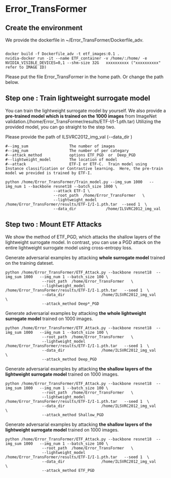 # Error_TransFormer

## Create the environment
We provide the dockerfile in ~/Error_TransFormer/Dockerfile_adv. 
```

docker build -f Dockerfile_adv -t etf_images:0.1 .
nvidia-docker run -it --name ETF_container -v /home/:/home/ -e NVIDIA_VISIBLE_DEVICES=0,1 --shm-size 32G   xxxxxxxxxx ("xxxxxxxxxx" refer to IMAGE ID)

```
Please put the file Error_TransFormer in the home path. Or change the path below.

## Step one : Train lightweight surrogate model 

You can train the lightweight surrogate model by yourself. We also provide a **pre-trained model which is trained on the 1000 images** from ImageNet validation.(/home/Error_TransFormer/results/ETF-I/I-1.pth.tar) Utilizing the provided model, you can go straight to the step two.

Please provide the path of ILSVRC2012_img_val (--data_dir  )

```
#--img_sum                  The number of images
#--img_num                  The number of per categary
#--attack_method            options ETF_PGD  or  Deep_PGD 
#--lightweight_model        The location of model
#--attack                   ETF-I or ETF-C.  Train model using Instance classification or Contrastive learning.  Here, the pre-train model we previded is trained by ETF-I.
 
python /home/Error_TransFormer/Train_model.py --img_sum 1000   --img_num 1 --backbone resnet18 --batch_size 1000 \
                     --attack ETF-I \
                     --root_path  /home/Error_TransFormer   \
                     --lightweight_model  /home/Error_TransFormer/results/ETF-I/I-1.pth.tar  --seed 1  \
                     --data_dir             /home/ILSVRC2012_img_val
```
## Step two : Mount ETF Attacks 
We show the method of ETF_PGD, which attacks the shallow layers of the lightweight surrogate model. In contrast, you can use a PGD attack on the entire lightweight surrogate model using cross-entropy loss. 


Generate adversarial examples by attacking **whole surrogate model** trained on the training dateset.     
```           
python /home/Error_TransFormer/ETF_Attack.py --backbone resnet18  --img_sum 1000   --img_num 1 --batch_size 100 \
                --root_path  /home/Error_TransFormer   \
                --lightweight_model  /home/Error_TransFormer/results/ETF-I/I-1.pth.tar   --seed 1  \
                --data_dir                /home/ILSVRC2012_img_val         \
                --attack_method Deep*_PGD
``` 
Generate adversarial examples by attacking **the whole lightweight surrogate model** trained on 1000 images.   
```           
python /home/Error_TransFormer/ETF_Attack.py --backbone resnet18  --img_sum 1000   --img_num 1 --batch_size 100 \
                --root_path  /home/Error_TransFormer   \
                --lightweight_model  /home/Error_TransFormer/results/ETF-I/I-1.pth.tar   --seed 1  \
                --data_dir                /home/ILSVRC2012_img_val         \
                --attack_method Deep_PGD
```             
Generate adversarial examples by attacking **the shallow layers of the lightweight surrogate model** trained on 1000 images.   
```
python /home/Error_TransFormer/ETF_Attack.py --backbone resnet18  --img_sum 1000   --img_num 1 --batch_size 100 \
                --root_path  /home/Error_TransFormer   \
                --lightweight_model  /home/Error_TransFormer/results/ETF-I/I-1.pth.tar   --seed 1  \
                --data_dir                /home/ILSVRC2012_img_val         \
                --attack_method Shallow_PGD
```
Generate adversarial examples by attacking **the shallow layers of the lightweight surrogate model** trained on 1000 images.   
```
python /home/Error_TransFormer/ETF_Attack.py --backbone resnet18  --img_sum 1000   --img_num 1 --batch_size 100 \
                --root_path  /home/Error_TransFormer   \
                --lightweight_model  /home/Error_TransFormer/results/ETF-I/I-1.pth.tar   --seed 1  \
                --data_dir                /home/ILSVRC2012_img_val         \
                --attack_method ETF_PGD
```
